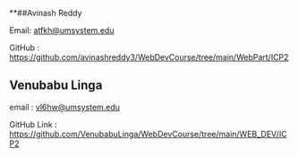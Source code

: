 **##Avinash Reddy

Email: atfkh@umsystem.edu

GitHub : https://github.com/avinashreddy3/WebDevCourse/tree/main/WebPart/ICP2

## Venubabu Linga

email : vl6hw@umsystem.edu

GitHub Link : https://github.com/VenubabuLinga/WebDevCourse/tree/main/WEB_DEV/ICP2
